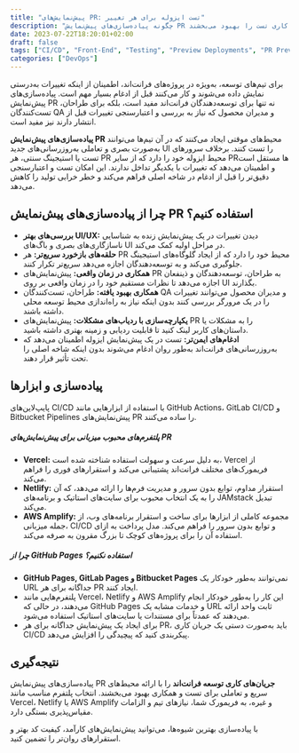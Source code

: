 ```yaml
---
title: "پیش‌نمایش‌های PR: تست ایزوله برای هر تغییر"
description: "چگونه پیاده‌سازی‌های پیش‌نمایش PR توسعه فرانت‌اند را ساده کرده و جریان‌های کاری تست را بهبود می‌بخشند."
date: 2023-07-22T18:20:01+02:00
draft: false
tags: ["CI/CD", "Front-End", "Testing", "Preview Deployments", "PR Previews", "AWS", "Vercel", "Netlify", "AWS Amplify", "فرانت اند", "تست", "پیش‌نمایش"]
categories: ["DevOps"]
---
```


برای تیم‌های توسعه، به‌ویژه در پروژه‌های فرانت‌اند، اطمینان از اینکه تغییرات به‌درستی نمایش داده می‌شوند و کار می‌کنند قبل از ادغام بسیار مهم است. پیاده‌سازی‌های پیش‌نمایش PR نه تنها برای توسعه‌دهندگان فرانت‌اند مفید است، بلکه برای طراحان، تست‌کنندگان QA و مدیران محصول که نیاز به بررسی و اعتبارسنجی تغییرات قبل از انتشار دارند نیز مفید است.

**پیاده‌سازی‌های پیش‌نمایش PR** محیط‌های موقتی ایجاد می‌کنند که در آن تیم‌ها می‌توانند به‌صورت بصری و تعاملی به‌روزرسانی‌های جدید UI را تست کنند. برخلاف سرورهای تست یا استیجینگ سنتی، هر PR محیط ایزوله خود را دارد که از سایر PRها مستقل است و اطمینان می‌دهد که تغییرات با یکدیگر تداخل ندارند. این امکان تست و اعتبارسنجی دقیق‌تر را قبل از ادغام در شاخه اصلی فراهم می‌کند و خطر خرابی تولید را کاهش می‌دهد.

<!--more-->
## چرا از پیاده‌سازی‌های پیش‌نمایش PR استفاده کنیم؟

- **بررسی‌های بهتر UI/UX:** دیدن تغییرات در یک پیش‌نمایش زنده به شناسایی ناسازگاری‌های بصری و باگ‌های UI در مراحل اولیه کمک می‌کند.
- **حلقه‌های بازخورد سریع‌تر:** هر PR محیط خود را دارد که از ایجاد گلوگاه‌های استیجینگ جلوگیری می‌کند و به توسعه‌دهندگان اجازه می‌دهد سریع‌تر تکرار کنند.
- **همکاری در زمان واقعی:** پیش‌نمایش‌های PR به طراحان، توسعه‌دهندگان و ذینفعان اجازه می‌دهد تا نظرات مستقیم خود را در زمان واقعی بر روی UI بگذارند.
- **همکاری بهبود یافته:** طراحان، تست‌کنندگان QA و مدیران محصول می‌توانند تغییرات را در یک مرورگر بررسی کنند بدون اینکه نیاز به راه‌اندازی محیط توسعه محلی داشته باشند.
- **یکپارچه‌سازی با ردیاب‌های مشکلات:** پیش‌نمایش‌های PR را به مشکلات یا داستان‌های کاربر لینک کنید تا قابلیت ردیابی و زمینه بهتری داشته باشید.
- **ادغام‌های ایمن‌تر:** تست در یک پیش‌نمایش ایزوله اطمینان می‌دهد که به‌روزرسانی‌های فرانت‌اند به‌طور روان ادغام می‌شوند بدون اینکه شاخه اصلی را تحت تأثیر قرار دهند.

## پیاده‌سازی و ابزارها

پایپ‌لاین‌های CI/CD با استفاده از ابزارهایی مانند GitHub Actions، GitLab CI/CD و Bitbucket Pipelines پیش‌نمایش‌های PR را ساده می‌کنند.

##### پلتفرم‌های محبوب میزبانی برای پیش‌نمایش‌های PR

- **Vercel:** به دلیل سرعت و سهولت استفاده شناخته شده است، Vercel از فریمورک‌های مختلف فرانت‌اند پشتیبانی می‌کند و استقرارهای فوری را فراهم می‌کند.
- **Netlify:** استقرار مداوم، توابع بدون سرور و مدیریت فرم‌ها را ارائه می‌دهد، که آن را به یک انتخاب محبوب برای سایت‌های استاتیک و برنامه‌های JAMstack تبدیل می‌کند.
- **AWS Amplify:** مجموعه کاملی از ابزارها برای ساخت و استقرار برنامه‌های وب، از جمله میزبانی، CI/CD و توابع بدون سرور را فراهم می‌کند. مدل پرداخت به ازای استفاده آن را برای پروژه‌های کوچک تا بزرگ مقرون به صرفه می‌کند.

##### چرا از GitHub Pages استفاده نکنیم؟

- **GitHub Pages, GitLab Pages و Bitbucket Pages** نمی‌توانند به‌طور خودکار یک URL جداگانه برای هر PR ایجاد کنند.
- پلتفرم‌هایی مانند Vercel، Netlify و AWS Amplify این کار را به‌طور خودکار انجام می‌دهند، در حالی که GitHub Pages و خدمات مشابه یک URL ثابت واحد ارائه می‌دهند که عمدتاً برای مستندات یا سایت‌های استاتیک استفاده می‌شود.
- برای ایجاد یک پیش‌نمایش جداگانه برای هر PR، باید به‌صورت دستی یک جریان کاری CI/CD پیکربندی کنید که پیچیدگی را افزایش می‌دهد.

## نتیجه‌گیری

پیاده‌سازی‌های پیش‌نمایش PR **جریان‌های کاری توسعه فرانت‌اند** را با ارائه محیط‌های سریع و تعاملی برای تست و همکاری بهبود می‌بخشند. انتخاب پلتفرم مناسب مانند Vercel، Netlify یا AWS Amplify و غیره، به فریمورک شما، نیازهای تیم و الزامات مقیاس‌پذیری بستگی دارد.

با پیاده‌سازی بهترین شیوه‌ها، می‌توانید پیش‌نمایش‌های کارآمد، کیفیت کد بهتر و استقرارهای روان‌تر را تضمین کنید.
